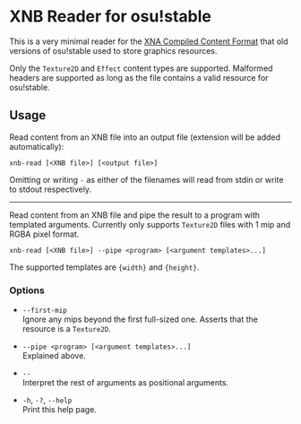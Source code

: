 # XNB Reader for osu!stable

This is a very minimal reader for the [XNA Compiled Content Format](<https://github.com/SimonDarksideJ/XNAGameStudio/wiki/Compiled-(XNB)-Content-Format>) that old versions of osu!stable used to store graphics resources.

Only the `Texture2D` and `Effect` content types are supported. Malformed headers are supported as long as the file contains a valid resource for osu!stable.

## Usage

Read content from an XNB file into an output file (extension will be added automatically):

```
xnb-read [<XNB file>] [<output file>]
```

Omitting or writing `-` as either of the filenames will read from stdin or write to stdout respectively.

---

Read content from an XNB file and pipe the result to a program with templated arguments. Currently only supports `Texture2D` files with 1 mip and RGBA pixel format.

```
xnb-read [<XNB file>] --pipe <program> [<argument templates>...]
```

The supported templates are `{width}` and `{height}`.

### Options

- `--first-mip`\
  Ignore any mips beyond the first full-sized one. Asserts that the resource is a `Texture2D`.

- `--pipe <program> [<argument templates>...]`\
  Explained above.

- `--`\
  Interpret the rest of arguments as positional arguments.

- `-h`, `-?`, `--help`\
  Print this help page.
